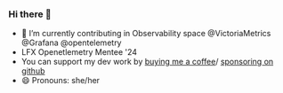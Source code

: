 ### Hi there 👋

- 🔭 I’m currently contributing in Observability space @VictoriaMetrics @Grafana @opentelemetry
- LFX Openetlemetry Mentee '24
- You can support my dev work by [buying me a coffee](https://www.buymeacoffee.com/khushijain21)/ [sponsoring on github](https://github.com/sponsors/khushijain21)
- 😄 Pronouns: she/her

<!--
**khushijain21/khushijain21** is a ✨ _special_ ✨ repository because its `README.md` (this file) appears on your GitHub profile.

Here are some ideas to get you started:

- 🔭 I’m currently working on ...
- 🌱 I’m currently learning ...
- 👯 I’m looking to collaborate on ...
- 🤔 I’m looking for help with ...
- 💬 Ask me about ...
- 📫 How to reach me: ...
- 😄 Pronouns: ...
- ⚡ Fun fact: ...
-->
